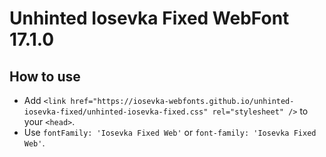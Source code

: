 # Unhinted Iosevka Fixed WebFont 17.1.0

## How to use

- Add `<link href="https://iosevka-webfonts.github.io/unhinted-iosevka-fixed/unhinted-iosevka-fixed.css" rel="stylesheet" />` to your `<head>`.
- Use `fontFamily: 'Iosevka Fixed Web'` or `font-family: 'Iosevka Fixed Web'`.
